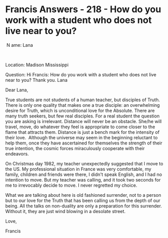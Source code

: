 # Francis Answers - 218 - How do you work with a student who does not live near to you? 



&nbsp;N
ame: Lana&nbsp;
 



&nbsp;







Location: Madison Mississippi&nbsp;





Question: Hi Francis: How do you work with a student who does not live near to you? Thank you. Lana





  







Dear Lana,





  







True students are not students of a human teacher, but disciples of Truth. There is only one quality that makes one a true disciple: an overwhelming desire for Truth, which is unconditional love for the Absolute. There are many truth seekers, but few real disciples. For a real student the question you are asking is irrelevant. Distance will never be an obstacle. She/he will travel, move, do whatever they feel is appropriate to come closer to the flame that attracts them. Distance is just a bench mark for the intensity of their love.&nbsp; Although the universe may seem in the beginning reluctant to help them, once they have ascertained for themselves the strength of their true intention, the cosmic forces miraculously cooperate with their endeavors.





  







On Christmas day 1982, my teacher unexpectedly suggested that I move to the US. My professional situation in France was very comfortable, my family, children and friends were there, I didn't speak English, and I had no intention to move. But my teacher was calling, and it took two seconds for me to irrevocably decide to move. I never regretted my choice.





  







What we are talking about here is old fashioned surrender, not to a person but to our love for the Truth that has been calling us from the depth of our being. All the talks on non-duality are only a preparation for this surrender. Without it, they are just wind blowing in a desolate street.





  







Love,





  







Francis






